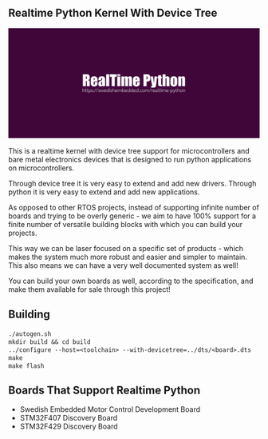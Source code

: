 Realtime Python Kernel With Device Tree
---------------------------------------

![](./docs/realtime-python-banner.png)

This is a realtime kernel with device tree support for microcontrollers and
bare metal electronics devices that is designed to run python applications on
microcontrollers. 

Through device tree it is very easy to extend and add new drivers. Through
python it is very easy to extend and add new applications. 

As opposed to other RTOS projects, instead of supporting infinite number of
boards and trying to be overly generic - we aim to have 100% support for a
finite number of versatile building blocks with which you can build your
projects.

This way we can be laser focused on a specific set of products - which makes
the system much more robust and easier and simpler to maintain. This also means
we can have a very well documented system as well!

You can build your own boards as well, according to the specification, and make
them available for sale through this project!

Building
--------

	./autogen.sh
	mkdir build && cd build
	../configure --host=<toolchain> --with-devicetree=../dts/<board>.dts
	make
	make flash

Boards That Support Realtime Python
-----------------------------------

- Swedish Embedded Motor Control Development Board
- STM32F407 Discovery Board
- STM32F429 Discovery Board

